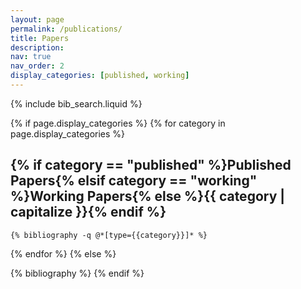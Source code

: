 ```yaml
---
layout: page
permalink: /publications/
title: Papers
description:
nav: true
nav_order: 2
display_categories: [published, working]
---
```


<!-- _pages/publications.md -->

<!-- Bibsearch Feature -->
{% include bib_search.liquid %}

<div class="publications">
{% if page.display_categories %}
  <!-- Display categorized publications -->
  {% for category in page.display_categories %}
    <h2 class="category-heading">{% if category == "published" %}Published Papers{% elsif category == "working" %}Working Papers{% else %}{{ category | capitalize }}{% endif %}</h2>
    
    {% bibliography -q @*[type={{category}}]* %}
  {% endfor %}
{% else %}
  <!-- Display all publications without categories -->
  {% bibliography %}
{% endif %}
</div>